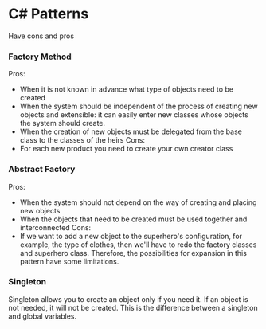 # C# Patterns

Have cons and pros

### Factory Method

Pros:
* When it is not known in advance what type of objects need to be created
* When the system should be independent of the process of creating new objects and extensible: it can easily enter new classes whose objects the system should create.
* When the creation of new objects must be delegated from the base class to the classes of the heirs
Cons:
* For each new product you need to create your own creator class

### Abstract Factory

Pros:
* When the system should not depend on the way of creating and placing new objects
* When the objects that need to be created must be used together and interconnected
Cons:
* If we want to add a new object to the superhero's configuration, for example, the type of clothes, then we'll have to redo the factory classes and superhero class. Therefore, the possibilities for expansion in this pattern have some limitations.

### Singleton

Singleton allows you to create an object only if you need it. If an object is not needed, it will not be created. This is the difference between a singleton and global variables.